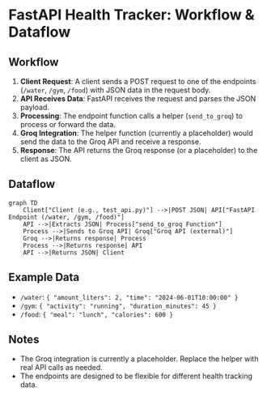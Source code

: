 # FastAPI Health Tracker: Workflow & Dataflow

## Workflow
1. **Client Request**: A client sends a POST request to one of the endpoints (`/water`, `/gym`, `/food`) with JSON data in the request body.
2. **API Receives Data**: FastAPI receives the request and parses the JSON payload.
3. **Processing**: The endpoint function calls a helper (`send_to_groq`) to process or forward the data.
4. **Groq Integration**: The helper function (currently a placeholder) would send the data to the Groq API and receive a response.
5. **Response**: The API returns the Groq response (or a placeholder) to the client as JSON.

## Dataflow
```mermaid
graph TD
    Client["Client (e.g., test_api.py)"] -->|POST JSON| API["FastAPI Endpoint (/water, /gym, /food)"]
    API -->|Extracts JSON| Process["send_to_groq Function"]
    Process -->|Sends to Groq API| Groq["Groq API (external)"]
    Groq -->|Returns response| Process
    Process -->|Returns response| API
    API -->|Returns JSON| Client
```

## Example Data
- `/water`: `{ "amount_liters": 2, "time": "2024-06-01T10:00:00" }`
- `/gym`: `{ "activity": "running", "duration_minutes": 45 }`
- `/food`: `{ "meal": "lunch", "calories": 600 }`

## Notes
- The Groq integration is currently a placeholder. Replace the helper with real API calls as needed.
- The endpoints are designed to be flexible for different health tracking data. 